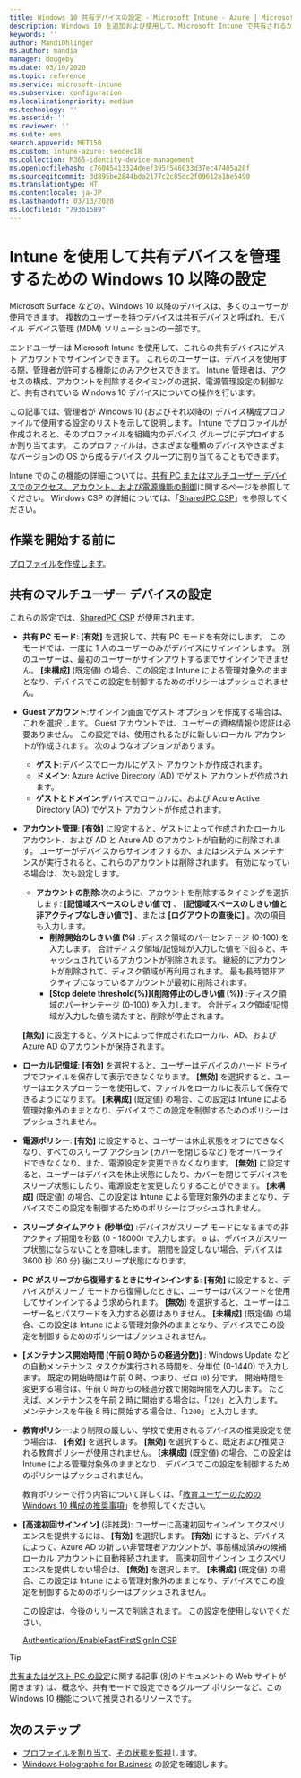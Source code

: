 ```yaml
---
title: Windows 10 共有デバイスの設定 - Microsoft Intune - Azure | Microsoft Docs
description: Windows 10 を追加および使用して、Microsoft Intune で共有されるか複数のユーザーによって使用されるデバイスを構成します。 すべての設定と、Microsoft Surface などのデバイスでのその動作のリストを参照してください。 デバイス構成プロファイルで、ゲスト アカウントの制御、アカウントの管理、非アクティブなアカウントの削除、ローカル ストレージへの保存の許可または禁止、電源とスリープのオプションの設定、更新プログラムをインストールするタイミングの選択、および教育環境でのデバイスの使用を行います。
keywords: ''
author: MandiOhlinger
ms.author: mandia
manager: dougeby
ms.date: 03/10/2020
ms.topic: reference
ms.service: microsoft-intune
ms.subservice: configuration
ms.localizationpriority: medium
ms.technology: ''
ms.assetid: ''
ms.reviewer: ''
ms.suite: ems
search.appverid: MET150
ms.custom: intune-azure; seodec18
ms.collection: M365-identity-device-management
ms.openlocfilehash: c76045413324deef395f546033d37ec47405a28f
ms.sourcegitcommit: 3d895be2844bda2177c2c85dc2f09612a1be5490
ms.translationtype: HT
ms.contentlocale: ja-JP
ms.lasthandoff: 03/13/2020
ms.locfileid: "79361589"
---
```

# <a name="windows-10-and-later-settings-to-manage-shared-devices-using-intune"></a>Intune を使用して共有デバイスを管理するための Windows 10 以降の設定

Microsoft Surface などの、Windows 10 以降のデバイスは、多くのユーザーが使用できます。 複数のユーザーを持つデバイスは共有デバイスと呼ばれ、モバイル デバイス管理 (MDM) ソリューションの一部です。

エンドユーザーは Microsoft Intune を使用して、これらの共有デバイスにゲスト アカウントでサインインできます。 これらのユーザーは、デバイスを使用する際、管理者が許可する機能にのみアクセスできます。 Intune 管理者は、アクセスの構成、アカウントを削除するタイミングの選択、電源管理設定の制御など、共有されている Windows 10 デバイスについての操作を行います。

この記事では、管理者が Windows 10 (およびそれ以降の) デバイス構成プロファイルで使用する設定のリストを示して説明します。 Intune でプロファイルが作成されると、そのプロファイルを組織内のデバイス グループにデプロイするか割り当てます。 このプロファイルは、さまざまな種類のデバイスやさまざまなバージョンの OS から成るデバイス グループに割り当てることもできます。

Intune でのこの機能の詳細については、[共有 PC またはマルチユーザー デバイスでのアクセス、アカウント、および電源機能の制御](shared-user-device-settings.md)に関するページを参照してください。 Windows CSP の詳細については、「[SharedPC CSP](https://docs.microsoft.com/windows/client-management/mdm/sharedpc-csp)」を参照してください。

## <a name="before-your-begin"></a>作業を開始する前に

[プロファイルを作成します](shared-user-device-settings.md)。

## <a name="shared-multi-user-device-settings"></a>共有のマルチユーザー デバイスの設定

これらの設定では、[SharedPC CSP](https://docs.microsoft.com/windows/client-management/mdm/sharedpc-csp) が使用されます。

- **共有 PC モード**: **[有効]** を選択して、共有 PC モードを有効にします。 このモードでは、一度に 1 人のユーザーのみがデバイスにサインインします。 別のユーザーは、最初のユーザーがサインアウトするまでサインインできません。 **[未構成]** (既定値) の場合、この設定は Intune による管理対象外のままとなり、デバイスでこの設定を制御するためのポリシーはプッシュされません。
- **Guest アカウント**:サインイン画面でゲスト オプションを作成する場合は、これを選択します。 Guest アカウントでは、ユーザーの資格情報や認証は必要ありません。 この設定では、使用されるたびに新しいローカル アカウントが作成されます。 次のようなオプションがあります。
  - **ゲスト**:デバイスでローカルにゲスト アカウントが作成されます。
  - **ドメイン**: Azure Active Directory (AD) でゲスト アカウントが作成されます。
  - **ゲストとドメイン**:デバイスでローカルに、および Azure Active Directory (AD) でゲスト アカウントが作成されます。
- **アカウント管理**: **[有効]** に設定すると、ゲストによって作成されたローカル アカウント、および AD と Azure AD のアカウントが自動的に削除されます。 ユーザーがデバイスからサインオフするか、またはシステム メンテナンスが実行されると、これらのアカウントは削除されます。 有効になっている場合は、次も設定します。
  - **アカウントの削除**:次のように、アカウントを削除するタイミングを選択します: **[記憶域スペースのしきい値で]** 、 **[記憶域スペースのしきい値と非アクティブなしきい値で]** 、または **[ログアウトの直後に]** 。次の項目も入力します。
    - **削除開始のしきい値 (%)** :ディスク領域のパーセンテージ (0-100) を入力します。 合計ディスク領域/記憶域が入力した値を下回ると、キャッシュされているアカウントが削除されます。 継続的にアカウントが削除されて、ディスク領域が再利用されます。 最も長時間非アクティブになっているアカウントが最初に削除されます。
    - **[Stop delete threshold(%)]\(削除停止のしきい値 (%)\)** :ディスク領域のパーセンテージ (0-100) を入力します。 合計ディスク領域/記憶域が入力した値を満たすと、削除が停止されます。

  **[無効]** に設定すると、ゲストによって作成されたローカル、AD、および Azure AD のアカウントが保持されます。

- **ローカル記憶域**: **[有効]** を選択すると、ユーザーはデバイスのハード ドライブでファイルを保存して表示できなくなります。 **[無効]** を選択すると、ユーザーはエクスプローラーを使用して、ファイルをローカルに表示して保存できるようになります。 **[未構成]** (既定値) の場合、この設定は Intune による管理対象外のままとなり、デバイスでこの設定を制御するためのポリシーはプッシュされません。
- **電源ポリシー**: **[有効]** に設定すると、ユーザーは休止状態をオフにできなくなり、すべてのスリープ アクション (カバーを閉じるなど) をオーバーライドできなくなり、また、電源設定を変更できなくなります。 **[無効]** に設定すると、ユーザーはデバイスを休止状態にしたり、カバーを閉じてデバイスをスリープ状態にしたり、電源設定を変更したりすることができます。 **[未構成]** (既定値) の場合、この設定は Intune による管理対象外のままとなり、デバイスでこの設定を制御するためのポリシーはプッシュされません。
- **スリープ タイムアウト (秒単位)** :デバイスがスリープ モードになるまでの非アクティブ期間を秒数 (0 - 18000) で入力します。 `0` は、デバイスがスリープ状態にならないことを意味します。 期間を設定しない場合、デバイスは 3600 秒 (60 分) 後にスリープ状態になります。
- **PC がスリープから復帰するときにサインインする**: **[有効]** に設定すると、デバイスがスリープ モードから復帰したときに、ユーザーはパスワードを使用してサインインするよう求められます。 **[無効]** を選択すると、ユーザーはユーザー名とパスワードを入力する必要はありません。 **[未構成]** (既定値) の場合、この設定は Intune による管理対象外のままとなり、デバイスでこの設定を制御するためのポリシーはプッシュされません。
- **[メンテナンス開始時間 (午前 0 時からの経過分数)]** : Windows Update などの自動メンテナンス タスクが実行される時間を、分単位 (0-1440) で入力します。 既定の開始時間は午前 0 時、つまり、ゼロ (`0`) 分です。 開始時間を変更する場合は、午前 0 時からの経過分数で開始時間を入力します。 たとえば、メンテナンスを午前 2 時に開始する場合は、「`120`」と入力します。 メンテナンスを午後 8 時に開始する場合は、「`1200`」と入力します。
- **教育ポリシー**:より制限の厳しい、学校で使用されるデバイスの推奨設定を使う場合は、 **[有効]** を選択します。 **[無効]** を選択すると、既定および推奨される教育ポリシーが使用されません。 **[未構成]** (既定値) の場合、この設定は Intune による管理対象外のままとなり、デバイスでこの設定を制御するためのポリシーはプッシュされません。

  教育ポリシーで行う内容について詳しくは、「[教育ユーザーのための Windows 10 構成の推奨事項](https://docs.microsoft.com/education/windows/configure-windows-for-education)」を参照してください。

- **[高速初回サインイン]** (非推奨): ユーザーに高速初回サインイン エクスペリエンスを提供するには、 **[有効]** を選択します。 **[有効]** にすると、デバイスによって、Azure AD の新しい非管理者アカウントが、事前構成済みの候補ローカル アカウントに自動接続されます。 高速初回サインイン エクスペリエンスを提供しない場合は、 **[無効]** を選択します。 **[未構成]** (既定値) の場合、この設定は Intune による管理対象外のままとなり、デバイスでこの設定を制御するためのポリシーはプッシュされません。

  この設定は、今後のリリースで削除されます。 この設定を使用しないでください。

  [Authentication/EnableFastFirstSignIn CSP](https://docs.microsoft.com/windows/client-management/mdm/policy-csp-authentication#authentication-enablefastfirstsignin)

> [!TIP]
> [共有またはゲスト PC の設定](https://docs.microsoft.com/windows/configuration/set-up-shared-or-guest-pc)に関する記事 (別のドキュメントの Web サイトが開きます) は、概念や、共有モードで設定できるグループ ポリシーなど、この Windows 10 機能について推奨されるリソースです。

## <a name="next-steps"></a>次のステップ

- [プロファイルを割り当て](device-profile-assign.md)、[その状態を監視](device-profile-monitor.md)します。
- [Windows Holographic for Business](shared-user-device-settings-windows-holographic.md) の設定を確認します。
